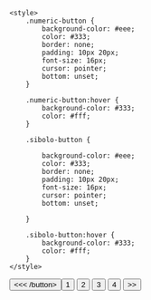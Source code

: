 <!DOCTYPE html>
<html lang="en">

<head>
    <meta charset="UTF-8">
    <meta http-equiv="X-UA-Compatible" content="IE=edge">
    <meta name="viewport" content="width=device-width, initial-scale=1.0">
    <title>botoes</title>
    <link href="styles.css" rel="stylesheet" type="text/css">

    <style>
        .numeric-button {
            background-color: #eee;
            color: #333;
            border: none;
            padding: 10px 20px;
            font-size: 16px;
            cursor: pointer;
            bottom: unset;
        }

        .numeric-button:hover {
            background-color: #333;
            color: #fff;
        }

        .sibolo-button {

            background-color: #eee;
            color: #333;
            border: none;
            padding: 10px 20px;
            font-size: 16px;
            cursor: pointer;
            bottom: unset;

        }

        .sibolo-button:hover {
            background-color: #333;
            color: #fff;
        }
    </style>

</head>

<body>
    <div>
        <button class="sibolo-button">
            <<< /button>
                <button class="numeric-button">1</button>
                <button class="numeric-button">2</button>
                <button class="numeric-button">3</button>
                <button class="numeric-button">4</button>
                <button class="sibolo-button">>></button>
    </div>

</body>

</html>
